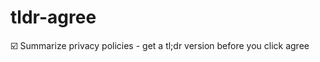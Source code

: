 # tldr-agree

:ballot_box_with_check: Summarize privacy policies - get a tl;dr version before you click agree

